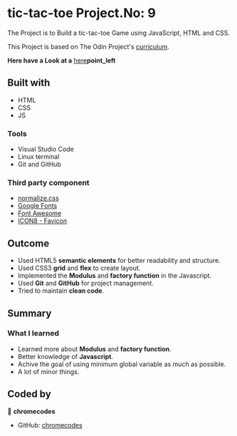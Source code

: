 # tic-tac-toe Project.No: 9

The Project is to Build a tic-tac-toe Game using JavaScript, HTML and CSS.

This Project is based on The Odin Project's [curriculum](https://www.theodinproject.com/lessons/node-path-javascript-tic-tac-toe).

**Here have a Look at a** [here](https://chromecodes.github.io/tic-tac-toe/)**point_left**

## Built with

- HTML
- CSS
- JS

### Tools

- Visual Studio Code
- Linux terminal
- Git and GitHub

### Third party component

- [normalize.css](https://github.com/necolas/normalize.css)
- [Google Fonts](https://fonts.google.com/)
- [Font Awesome](https://fontawesome.com/)
- [ICON8 - Favicon](https://https://icons8.com/)

## Outcome

- Used HTML5 **semantic elements** for better readability and structure.
- Used CSS3 **grid** and **flex** to create layout.
- Implemented the **Modulus** and **factory function** in the Javascript.
- Used **Git** and **GitHub** for project management.
- Tried to maintain **clean code**.

## Summary

### What I learned

- Learned more about **Modulus** and **factory function**.
- Better knowledge of **Javascript**.
- Achive the goal of using minimum global variable as much as possible.
- A lot of minor things.

## Coded by

👤 **chromecodes**

- GitHub: [chromecodes](https://github.com/artis-dev)
